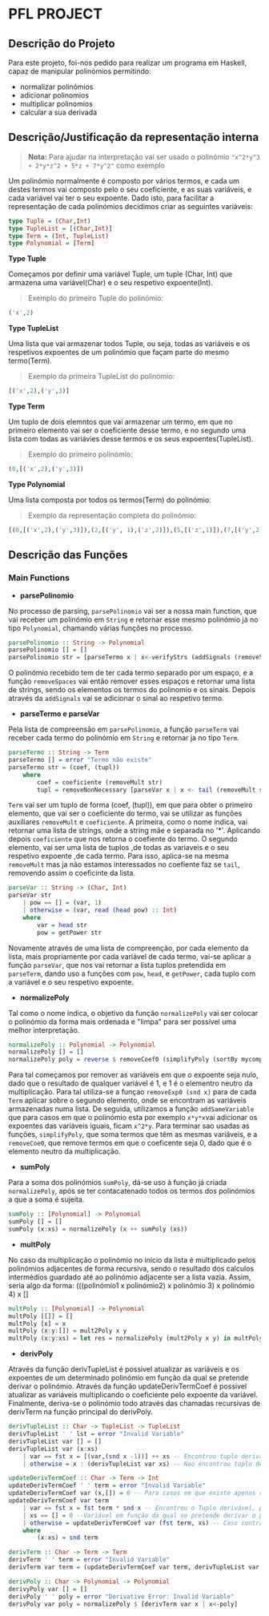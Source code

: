 # **PFL PROJECT** 


## **Descrição do Projeto**

Para este projeto, foi-nos pedido para realizar um programa em Haskell, capaz de manipular polinómios permitindo:
 - normalizar polinómios
 - adicionar polinomios 
 - multiplicar polinomios
 - calcular a sua derivada 
 
## **Descrição/Justificação da representação interna**

> **Nota:** Para ajudar na interpretação vai ser usado o polinómio `"x^2*y^3 + 2*y*z^2 + 5*z + 7*y^2"` como exemplo

Um polinómio normalmente é composto por vários termos, e cada um destes termos vai composto pelo o seu coeficiente, e as suas variáveis, e cada variável vai ter o seu expoente.
Dado isto, para facilitar a representação de cada polinómios decidimos criar as seguintes variáveis:

```haskell
type Tuple = (Char,Int)
type TupleList = [(Char,Int)]
type Term = (Int, TupleList)
type Polynomial = [Term]
```

**Type Tuple**

Começamos por definir uma variável Tuple, um tuple (Char, Int) que armazena uma variável(Char) e o seu respetivo expoente(Int). 
> Exemplo do primeiro Tuple do polinómio:
```haskell
('x',2) 
```
**Type TupleList**

Uma lista que vai armazenar todos Tuple, ou seja, todas as variáveis e os respetivos expoentes de um polinómio que façam parte do mesmo termo(Term).
> Exemplo da primeira TupleList do polinómio:
```haskell
[('x',2),('y',3)]
```
**Type Term**

Um tuplo de dois elemntos que vai armazenar um termo, em que no primeiro elemento vai ser o coeficiente desse termo, e no segundo uma lista com todas as variávies desse termos e os seus expoentes(TupleList).
> Exemplo do primeiro polinómio:
```haskell
(0,[('x',2),('y',3)])
```

**Type Polynomial**

Uma lista composta por todos os termos(Term) do polinómio.
> Exemplo da representação completa do polinómio:
```haskell
[(0,[('x',2),('y',3)]),(2,[('y', 1),('z',2)]),(5,[('z',1)]),(7,[('y',2)])]
```

## **Descrição das Funções**

### **Main Functions**

- **parsePolinomio**

No processo de parsing, `parsePolinomio` vai ser a nossa main function, que vai receber um polinómio em `String` e retornar esse mesmo polinómio já no tipo `Polynomial`, chamando várias funções no processo.

```haskell
parsePolinomio :: String -> Polynomial
parsePolinomio [] = []
parsePolinomio str = [parseTermo x | x<-verifyStrs (addSignals (removeSpaces str))]
```

O polinómio recebido tem de ter cada termo separado por um espaço, e a função `removeSpaces` vai então remover esses espaços e retornar uma lista de strings, sendo os elementos os termos do polinomio e os sinais. Depois através da `addSignals` vai se adicionar o sinal ao respetivo termo. 


- **parseTermo e parseVar**

Pela lista de compreensão em `parsePolinomio`, a função `parseTerm` vai receber cada termo do polinómio em `String` e retornar ja no tipo `Term`.

```haskell
parseTermo :: String -> Term
parseTermo [] = error "Termo não existe"
parseTermo str = (coef, (tupl))
    where
        coef = coeficiente (removeMult str)
        tupl = removeNonNecessary [parseVar x | x <- tail (removeMult str)]

```

`Term` vai ser um tuplo de forma (coef, (tupl)), em que para obter o primeiro elemento, que vai ser o coeficiente do termo,  vai se utilizar as funções auxiliares `removeMult` e `coeficiente`. A primeira, como o nome indica, vai retornar uma lista de strings, onde a string mãe e separada no '*'. Aplicando depois `coeficiente` que nos retorna o coefiente do termo.
O segundo elemento, vai ser uma lista de tuplos ,de todas as variaveis e o seu respetivo expoente ,de cada termo. Para isso, aplica-se na mesma `removeMult` mas ja não estamos interessados no coefiente faz se `tail`, removendo assim o coeficinte da lista.

```haskell
parseVar :: String -> (Char, Int)
parseVar str
    | pow == [] = (var, 1)
    | otherwise = (var, read (head pow) :: Int)
    where
        var = head str
        pow = getPower str
```

Novamente através de uma lista de compreenção, por cada elemento da lista, mais propriamente por cada variável de cada termo, vai-se aplicar a função `parseVar`, que nos vai retornar a lista tuplos pretendida em `parseTerm`, dando uso a funções com `pow`, `head`, e `getPower`, cada tuplo com a variável e o seu respetivo expoente.
 
- **normalizePoly**

Tal como o nome indica, o objetivo da função `normalizePoly` vai ser colocar o polinómio da forma mais ordenada e "limpa" para ser possível uma melhor interpretação.

```haskell
normalizePoly :: Polynomial -> Polynomial
normalizePoly [] = []
normalizePoly poly = reverse $ removeCoef0 (simplifyPoly (sortBy mycompare ([(fst x,addSameVariable (myisort((removeExp0 (snd x)))))  | x<-poly])))
```

Para tal começamos por remover as variáveis em que o expoente seja nulo, dado que o resultado de qualquer variável é 1, e 1 é o elementro neutro da multiplicação. Para tal utiliza-se a funçao `removeExp0 (snd x)` para de cada `Term` aplicar sobre o segundo elemento, onde se encontram as variáveis armazenadas numa lista. De seguida, utilizamos a função `addSameVariable` que para casos em que o polinómio esta por exemplo `x*y*x`vai adicionar os expoentes das variáveis iguais, ficam `x^2*y`. Para terminar sao usadas as funções, `simplifyPoly`, que soma termos que têm as mesmas variáveis, e a `removeCoe0`, que remove termos em que o coeficente seja 0, dado que é o elemento neutro da multiplicação.

- **sumPoly**

Para a soma dos polinómios `sumPoly`, dá-se uso à função já criada `normalizePoly`, após se ter contacatenado todos os termos dos polinómios a que a soma é sujeita.

```haskell
sumPoly :: [Polynomial] -> Polynomial
sumPoly [] = []
sumPoly (x:xs) = normalizePoly (x ++ sumPoly (xs))
```

- **multPoly**

No caso da multiplicação o polinómio no inicio da lista é multiplicado pelos polinómios adjacentes de forma recursiva, sendo o resultado dos calculos intermédios guardado até ao polinómio adjacente ser a lista vazia. Assim, seria algo da forma: (((polinómio1 x polinómio2) x polinómio 3) x polinómio 4) x []

```haskell
multPoly :: [Polynomial] -> Polynomial
multPoly [[]] = []
multPoly [x] = x
multPoly (x:y:[]) = mult2Poly x y
multPoly (x:y:xs) = let res = normalizePoly (mult2Poly x y) in multPoly (res:xs)
```

- **derivPoly**

Através da função derivTupleList é possivel atualizar as variáveis e os expoentes de um determinado polinómio em função da qual se pretende derivar o polinómio.
Através da função updateDerivTermCoef é possivel atualizar as variáveis multiplicando o coeficiente pelo expoente da variável.
Finalmente, deriva-se o polinómio todo através das chamadas recursivas de derivTerm na função principal do derivPoly.

```haskell
derivTupleList :: Char -> TupleList -> TupleList
derivTupleList ' ' lst = error "Invalid Variable"
derivTupleList var [] = []
derivTupleList var (x:xs)
    | var == fst x = [(var,(snd x -1))] ++ xs -- Encontrou tuplo derivável 
    | otherwise = x : (derivTupleList var xs) -- Nao encontrou tuplo derivável

updateDerivTermCoef :: Char -> Term -> Int
updateDerivTermCoef ' ' term = error "Invalid Variable" 
updateDerivTermCoef var (x,[]) = 0 -- Para casos em que existe apenas coeficiente e não existem variáveis
updateDerivTermCoef var term
    | var == fst x = fst term * snd x -- Encontrou o Tuplo derivável, pega no valor do expoente e atualiza o coeficiente do termo
    | xs == [] = 0 --Variável em função da qual se pretende derivar o polinómio não existe
    | otherwise = updateDerivTermCoef var (fst term, xs) -- Caso contrário, continua a pesquisa
    where 
        (x:xs) = snd term

derivTerm :: Char -> Term -> Term
derivTerm ' ' term = error "Invalid Variable"
derivTerm var term = (updateDerivTermCoef var term, derivTupleList var (snd term))

derivPoly :: Char -> Polynomial -> Polynomial
derivyPoly var [] = []
derivPoly ' ' poly = error "Derivative Error: Invalid Variable"
derivPoly var poly = normalizePoly $ [derivTerm var x | x<-poly]
```









